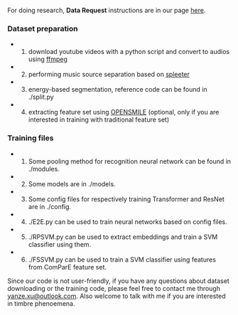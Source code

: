 For doing research, **Data Request** instructions are in our page [here](hackerpeter1.github.io/SVQTD/).

### Dataset preparation
* 1. download youtube videos with a python script and convert to audios using [ffmpeg](https://ffmpeg.org/)
* 2. performing music source separation based on [spleeter](https://github.com/deezer/spleeter)
* 3. energy-based segmentation, reference code can be found in ./split.py
* 4. extracting feature set using [OPENSMILE](https://audeering.github.io/opensmile/) (optional, only if you are interested in training with traditional feature set)

### Training files
* 1. Some pooling method for recognition neural network can be found in ./modules.
* 2. Some models are in ./models.
* 3. Some config files for respectively training Transformer and ResNet are in ./config. 
* 4. ./E2E.py can be used to train neural networks based on config files.
* 5. ./RPSVM.py can be used to extract embeddings and train a SVM classifier using them. 
* 6. ./FSSVM.py can be used to train a SVM classifier using features from ComParE feature set.

Since our code is not user-friendly, if you have any questions about dataset downloading or the training code, please feel free to contact me through yanze.xu@outlook.com. Also welcome to talk with me if you are interested in timbre phenoemena. 

